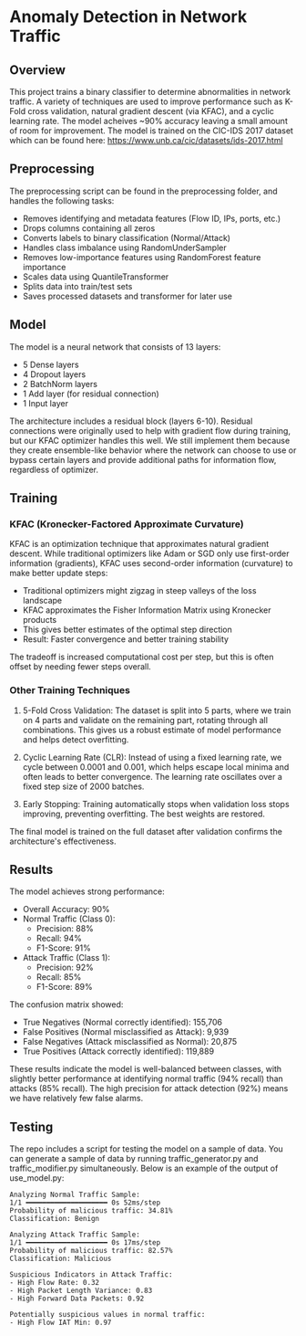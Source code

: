 # Anomaly Detection in Network Traffic

## Overview

This project trains a binary classifier to determine abnormalities in network traffic. A variety of techniques are used to improve performance such as K-Fold cross validation, 
natural gradient descent (via KFAC), and a cyclic learning rate. The model acheives ~90% accuracy leaving a small amount of room for improvement. The model is trained on the CIC-IDS 2017 dataset 
which can be found here: https://www.unb.ca/cic/datasets/ids-2017.html

## Preprocessing

The preprocessing script can be found in the preprocessing folder, and handles the following tasks:
- Removes identifying and metadata features (Flow ID, IPs, ports, etc.)
- Drops columns containing all zeros
- Converts labels to binary classification (Normal/Attack)
- Handles class imbalance using RandomUnderSampler
- Removes low-importance features using RandomForest feature importance
- Scales data using QuantileTransformer
- Splits data into train/test sets
- Saves processed datasets and transformer for later use

## Model

The model is a neural network that consists of 13 layers: 

- 5 Dense layers
- 4 Dropout layers
- 2 BatchNorm layers
- 1 Add layer (for residual connection)
- 1 Input layer

The architecture includes a residual block (layers 6-10). Residual connections were originally used to help with gradient flow during training, but our KFAC optimizer handles this well. We still implement them because they create ensemble-like behavior where the network can choose to use or bypass certain layers and provide additional paths for information flow, regardless of optimizer.

## Training

### KFAC (Kronecker-Factored Approximate Curvature)
KFAC is an optimization technique that approximates natural gradient descent. While traditional optimizers like Adam or SGD only use first-order information (gradients), KFAC uses second-order information (curvature) to make better update steps:

- Traditional optimizers might zigzag in steep valleys of the loss landscape
- KFAC approximates the Fisher Information Matrix using Kronecker products
- This gives better estimates of the optimal step direction
- Result: Faster convergence and better training stability

The tradeoff is increased computational cost per step, but this is often offset by needing fewer steps overall.

### Other Training Techniques
1. 5-Fold Cross Validation: The dataset is split into 5 parts, where we train on 4 parts and validate on the remaining part, rotating through all combinations. This gives us a robust estimate of model performance and helps detect overfitting.

2. Cyclic Learning Rate (CLR): Instead of using a fixed learning rate, we cycle between 0.0001 and 0.001, which helps escape local minima and often leads to better convergence. The learning rate oscillates over a fixed step size of 2000 batches.

3. Early Stopping: Training automatically stops when validation loss stops improving, preventing overfitting. The best weights are restored.

The final model is trained on the full dataset after validation confirms the architecture's effectiveness.


## Results

The model achieves strong performance:

- Overall Accuracy: 90%
- Normal Traffic (Class 0):
  - Precision: 88%
  - Recall: 94%
  - F1-Score: 91%
- Attack Traffic (Class 1):
  - Precision: 92%
  - Recall: 85%
  - F1-Score: 89%

The confusion matrix showed:
- True Negatives (Normal correctly identified): 155,706
- False Positives (Normal misclassified as Attack): 9,939
- False Negatives (Attack misclassified as Normal): 20,875
- True Positives (Attack correctly identified): 119,889

These results indicate the model is well-balanced between classes, with slightly better performance at identifying normal traffic (94% recall) than attacks (85% recall). The high precision for attack detection (92%) means we have relatively few false alarms.

## Testing

The repo includes a script for testing the model on a sample of data. You can generate a sample of data by running traffic_generator.py and traffic_modifier.py simultaneously. Below is an example of the output of use_model.py:

```
Analyzing Normal Traffic Sample:
1/1 ━━━━━━━━━━━━━━━━━━━━ 0s 52ms/step
Probability of malicious traffic: 34.81%
Classification: Benign

Analyzing Attack Traffic Sample:
1/1 ━━━━━━━━━━━━━━━━━━━━ 0s 17ms/step
Probability of malicious traffic: 82.57%
Classification: Malicious

Suspicious Indicators in Attack Traffic:
- High Flow Rate: 0.32
- High Packet Length Variance: 0.83
- High Forward Data Packets: 0.92

Potentially suspicious values in normal traffic:
- High Flow IAT Min: 0.97
```
